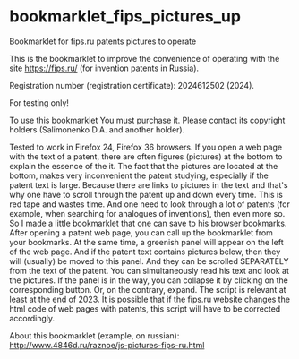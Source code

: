 # bookmarklet_fips_pictures_up
 Bookmarklet for fips.ru patents pictures to operate

This is the bookmarklet to improve the convenience of operating with the site https://fips.ru/ (for invention patents in Russia). 

Registration number (registration certificate): 2024612502 (2024).

For testing only!

To use this bookmarklet You must purchase it. Please contact its copyright holders (Salimonenko D.A. and another holder).

Tested to work in Firefox 24, Firefox 36 browsers. If you open a web page with the text of a patent, there are often figures (pictures) at the bottom to explain the essence of the it. The fact that the pictures are located at the bottom, makes very inconvenient the patent studying, especially if the patent text is large. Because there are links to pictures in the text and that's why one have to scroll through the patent up and down every time. This is red tape and wastes time. And one need to look through a lot of patents (for example, when searching for analogues of inventions), then even more so. 
So I made a little bookmarklet that one can save to his browser bookmarks. After opening a patent web page, you can call up the bookmarklet from your bookmarks. At the same time, a greenish panel will appear on the left of the web page. And if the patent text contains pictures below, then they will (usually) be moved to this panel. And they can be scrolled SEPARATELY from the text of the patent. You can simultaneously read his text and look at the pictures. If the panel is in the way, you can collapse it by clicking on the corresponding button. Or, on the contrary, expand. The script is relevant at least at the end of 2023. It is possible that if the fips.ru website changes the html code of web pages with patents, this script will have to be corrected accordingly.

About this bookmarklet (example, on russian): http://www.4846d.ru/raznoe/js-pictures-fips-ru.html
